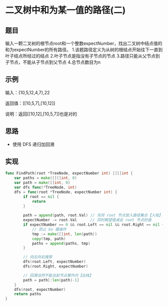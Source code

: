 # 二叉树中和为某一值的路径(二)

## 题目

输入一颗二叉树的根节点root和一个整数expectNumber，找出二叉树中结点值的和为expectNumber的所有路径。
1.该题路径定义为从树的根结点开始往下一直到叶子结点所经过的结点
2.叶子节点是指没有子节点的节点
3.路径只能从父节点到子节点，不能从子节点到父节点
4.总节点数目为n

## 示例

输入：{10,5,12,4,7},22

返回值：[[10,5,7],[10,12]]

说明：返回[[10,12],[10,5,7]]也是对的

## 思路

* 使用 DFS 递归加回溯

## 实现

```go
func FindPath(root *TreeNode, expectNumber int) [][]int {
	var paths = make([][]int, 0)
	var path = make([]int, 0)
	var dfs func(*TreeNode, int)
	dfs = func(root *TreeNode, expectNumber int) {
		if root == nil {
			return
		}
		
		path = append(path, root.Val) // 先将 root 节点放入路径集合【入栈】
		expectNumber -= root.Val      // 同时期望值减去 root 节点的值
		if expectNumber == 0 && root.Left == nil && root.Right == nil {
			// 防止 Go 骚操作
			tmp := make([]int, len(path))
			copy(tmp, path)
			paths = append(paths, tmp)
		}

		// 向左向右搜索
		dfs(root.Left, expectNumber)
		dfs(root.Right, expectNumber)

		// 回溯当然不能当前节点算作内【出栈】
		path = path[:len(path)-1]
	}
	dfs(root, expectNumber)
	return paths
}
```